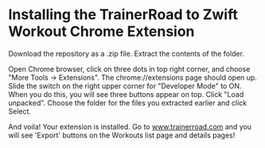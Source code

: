 # Installing the TrainerRoad to Zwift Workout Chrome Extension

Download the repository as a .zip file. 
Extract the contents of the folder.

Open Chrome browser, click on three dots in top right corner, and choose "More Tools -> Extensions".
The chrome://extensions page should open up.
Slide the switch on the right upper corner for "Developer Mode" to ON.
When you do this, you will see three buttons appear on top. Click "Load unpacked".
Choose the folder for the files you extracted earlier and click Select.

And voila! Your extension is installed. Go to www.trainerroad.com and you will see 'Export' buttons on the Workouts list page and details pages!
